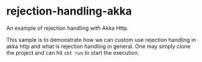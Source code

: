 # rejection-handling-akka
An example of rejection handling with Akka Http.

This sample is to demonstrate how we can custom use rejection handling in akka http and what is rejection handling in general.
One may simply clone the project and can hit `sbt run` to start the execution.
